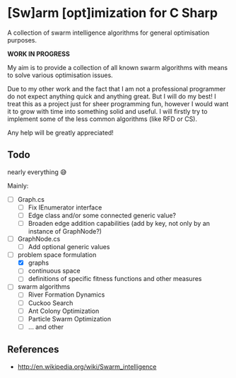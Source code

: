# [Sw]arm [opt]imization for C Sharp
A collection of swarm intelligence algorithms for general optimisation purposes.

**WORK IN PROGRESS**

My aim is to provide a collection of all known swarm algorithms with means to solve various optimisation issues.

Due to my other work and the fact that I am not a professional programmer do not expect anything quick and anything great. But I will do my best! I treat this as a project just for sheer programming fun, however I would want it to grow with time into something solid and useful. I will firstly try to implement some of the less common algorithms (like RFD or CS).

Any help will be greatly appreciated!

## Todo
nearly everything :sweat_smile:

Mainly:
- [ ] Graph.cs
  - [ ] Fix IEnumerator interface
  - [ ] Edge class and/or some connected generic value?
  - [ ] Broaden edge addition capabilities (add by key, not only by an instance of GraphNode?)
- [ ] GraphNode.cs
  - [ ] Add optional generic values
- [ ] problem space formulation
  - [x] graphs
  - [ ] continuous space
  - [ ] definitions of specific fitness functions and other measures
- [ ] swarm algorithms
  - [ ] River Formation Dynamics
  - [ ] Cuckoo Search
  - [ ] Ant Colony Optimization
  - [ ] Particle Swarm Optimization
  - [ ] ... and other

## References
* http://en.wikipedia.org/wiki/Swarm_intelligence
